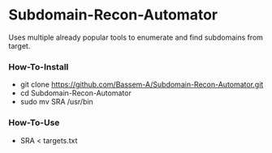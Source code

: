 # Subdomain-Recon-Automator
Uses multiple already popular tools to enumerate and find subdomains from target.



### How-To-Install  
- git clone https://github.com/Bassem-A/Subdomain-Recon-Automator.git
- cd Subdomain-Recon-Automator
- sudo mv SRA /usr/bin



### How-To-Use  
- SRA < targets.txt
